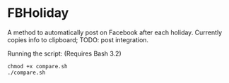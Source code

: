 FBHoliday
=========

A method to automatically post on Facebook after each holiday. 
Currently copies info to clipboard; TODO: post integration.

Running the script: (Requires Bash 3.2)

    chmod +x compare.sh
    ./compare.sh

